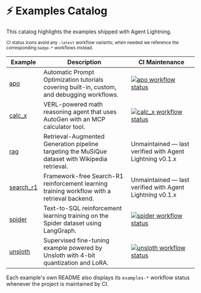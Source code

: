 # ⚡ Examples Catalog

This catalog highlights the examples shipped with Agent Lightning.

<small>CI status icons avoid any `-latest` workflow variants; when needed we reference the corresponding `badge-*` workflows instead.</small>

| Example | Description | CI Maintenance |
|---------|-------------|----------------|
| [apo](./apo) | Automatic Prompt Optimization tutorials covering built-in, custom, and debugging workflows. | [![apo workflow status](https://github.com/microsoft/agent-lightning/actions/workflows/badge-apo.yml/badge.svg)](https://github.com/microsoft/agent-lightning/actions/workflows/badge-apo.yml) |
| [calc_x](./calc_x) | VERL-powered math reasoning agent that uses AutoGen with an MCP calculator tool. | [![calc_x workflow status](https://github.com/microsoft/agent-lightning/actions/workflows/badge-calc-x.yml/badge.svg)](https://github.com/microsoft/agent-lightning/actions/workflows/badge-calc-x.yml) |
| [rag](./rag) | Retrieval-Augmented Generation pipeline targeting the MuSiQue dataset with Wikipedia retrieval. | Unmaintained — last verified with Agent Lightning v0.1.x |
| [search_r1](./search_r1) | Framework-free Search-R1 reinforcement learning training workflow with a retrieval backend. | Unmaintained — last verified with Agent Lightning v0.1.x |
| [spider](./spider) | Text-to-SQL reinforcement learning training on the Spider dataset using LangGraph. | [![spider workflow status](https://github.com/microsoft/agent-lightning/actions/workflows/badge-spider.yml/badge.svg)](https://github.com/microsoft/agent-lightning/actions/workflows/badge-spider.yml) |
| [unsloth](./unsloth) | Supervised fine-tuning example powered by Unsloth with 4-bit quantization and LoRA. | [![unsloth workflow status](https://github.com/microsoft/agent-lightning/actions/workflows/badge-unsloth.yml/badge.svg)](https://github.com/microsoft/agent-lightning/actions/workflows/badge-unsloth.yml) |

Each example's own README also displays its `examples-*` workflow status whenever the project is maintained by CI.
